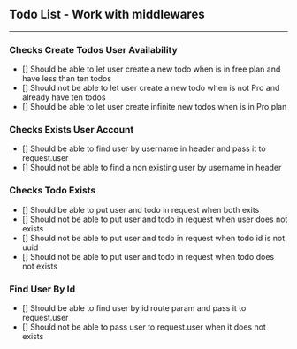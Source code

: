 ## Todo List - Work with middlewares

---


### Checks Create Todos User Availability

- [] Should be able to let user create a new todo when is in free plan and have less than ten todos
- [] Should not be able to let user create a new todo when is not Pro and already have ten todos
- [] Should be able to let user create infinite new todos when is in Pro plan


### Checks Exists User Account

- [] Should be able to find user by username in header and pass it to request.user
- [] Should not be able to find a non existing user by username in header


### Checks Todo Exists

- [] Should be able to put user and todo in request when both exits
- [] Should not be able to put user and todo in request when user does not exists
- [] Should not be able to put user and todo in request when todo id is not uuid
- [] Should not be able to put user and todo in request when todo does not exists


### Find User By Id

- [] Should be able to find user by id route param and pass it to request.user
- [] Should not be able to pass user to request.user when it does not exists